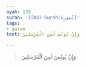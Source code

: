 ```yaml
---
ayah: 139
surah: '[[037-Surah|سورة]]'
tags:
- quran
text: وَإِنَّ يُونُسَ لَمِنَ الْمُرْسَلِينَ

---
```

> وَإِنَّ يُونُسَ لَمِنَ الْمُرْسَلِينَ
